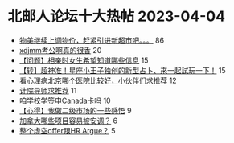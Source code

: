 # 北邮人论坛十大热帖 2023-04-04

- [物美继续上调物价，赶紧引进新超市吧。。。](https://bbs.byr.cn/article/Picture/3338799) 86
- [xdjmm考公啊真的很香](https://bbs.byr.cn/article/CivilServant/49632) 20
- [【问题】相亲时女生希望知道哪些信息](https://bbs.byr.cn/article/Friends/2038103) 15
- [【转】超神准！星座小王子独创的新型占卜、來一起試玩一下！](https://bbs.byr.cn/article/Constellations/326533) 15
- [看心理病北京哪个医院比较好，小伙伴们求推荐](https://bbs.byr.cn/article/Health/230743) 12
- [计院导师求推荐](https://bbs.byr.cn/article/AimGraduate/1223205) 11
- [咱学校学签申Canada卡吗](https://bbs.byr.cn/article/Talking/6383807) 10
- [【心得】我做二级市场的一些感悟](https://bbs.byr.cn/article/Financial/82746) 9
- [加拿大哪些项目容易被安调？](https://bbs.byr.cn/article/GoAbroad/391749) 6
- [整个虚空offer跟HR Argue？](https://bbs.byr.cn/article/Job/2188022) 5


